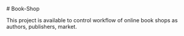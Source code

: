 #   B o o k - S h o p 

This project is available to control workflow of online book shops as authors, publishers, market.
 
 
